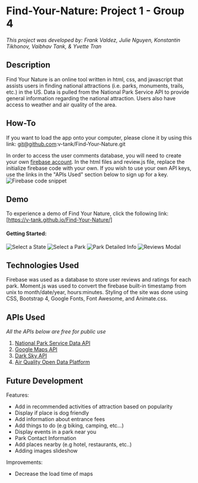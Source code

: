 # Find-Your-Nature: Project 1 - Group 4
_This project was developed by: Frank Valdez, Julie Nguyen, Konstantin Tikhonov, Vaibhav Tank, & Yvette Tran_

## Description ##

Find Your Nature is an online tool written in html, css, and javascript that assists users in finding national attractions (i.e. parks, monuments, trails, etc.) in the US. Data is pulled from the National Park Service API to provide general information regarding the national attraction. Users also have access to weather and air quality of the area.


## How-To ## 

If you want to load the app onto your computer, please clone it by using this link: git@github.com:v-tank/Find-Your-Nature.git

In order to access the user comments database, you will need to create your own [firebase account](https://firebase.google.com/). In the html files and review.js file, replace the initialize firebase code with your own. If you wish to use your own API keys, use the links in the "APIs Used" section below to sign up for a key.
![](https://github.com/v-tank/Find-Your-Nature/blob/readme/readme-images/firebase.jpg "Firebase code snippet")


## Demo ##

To experience a demo of Find Your Nature, click the following link: [https://v-tank.github.io/Find-Your-Nature/]

#### Getting Started: ####

![](https://github.com/v-tank/Find-Your-Nature/blob/readme/readme-images/Slide1.png "Select a State")
![](https://github.com/v-tank/Find-Your-Nature/blob/readme/readme-images/Slide2.png "Select a Park")
![](https://github.com/v-tank/Find-Your-Nature/blob/readme/readme-images/Slide3.png "Park Detailed Info")
![](https://github.com/v-tank/Find-Your-Nature/blob/readme/readme-images/Slide4.png "Reviews Modal")


## Technologies Used ##

Firebase was used as a database to store user reviews and ratings for each park. Moment.js was used to convert the firebase built-in timestamp from unix to month/date/year, hours:minutes. Styling of the site was done using CSS, Bootstrap 4, Google Fonts, Font Awesome, and Animate.css.


## APIs Used ## 

_All the APIs below are free for public use_
1. [National Park Service Data API](https://www.nps.gov/subjects/digital/nps-data-api.htm)
2. [Google Maps API](https://developers.google.com/maps/)
3. [Dark Sky API](https://darksky.net/dev)
4. [Air Quality Open Data Platform](http://aqicn.org/data-platform/token/#/)


## Future Development ##

Features:
* Add in recommended activities of attraction based on popularity
* Display if place is dog friendly
* Add information about entrance fees
* Add things to do (e.g biking, camping, etc…)
* Display events in a park near you
* Park Contact Information
* Add places nearby (e.g hotel, restaurants, etc..)
* Adding images slideshow

Improvements:
* Decrease the load time of maps


